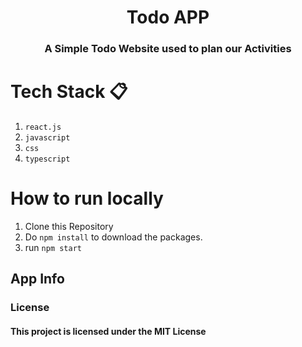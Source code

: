 <h1 align="center">Todo APP</h1>

<h3 align="center">A Simple Todo Website used to plan our Activities</h3>

# Tech Stack 📋
  
  1. `react.js`
  2. `javascript`
  3. `css`
  4. `typescript`


# How to run locally 
  
  1. Clone this Repository
  2. Do `npm install` to download the packages.
  3. run `npm start`

## App Info

<h3>License</h3>

<h4>This project is licensed under the MIT License</h4>

  

